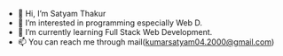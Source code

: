 - 👋 Hi, I’m Satyam Thakur
- 👀 I’m interested in programming especially Web D.
- 🌱 I’m currently learning Full Stack Web Development.
- 📫 You can reach me through mail(kumarsatyam04.2000@gmail.com)
